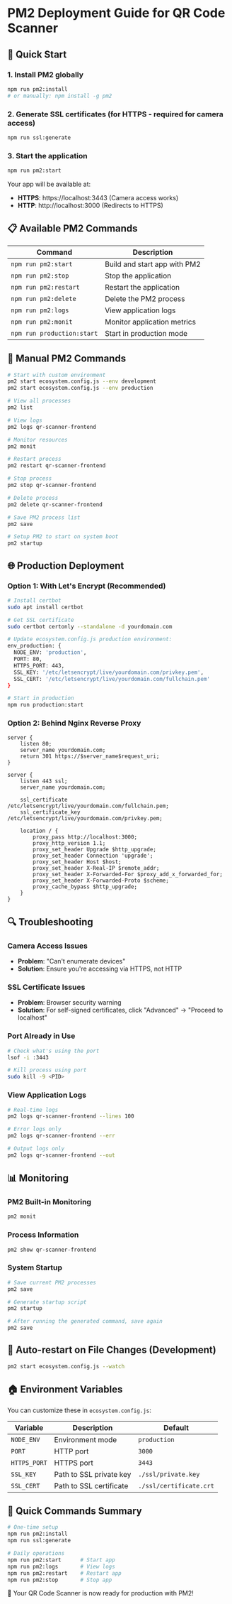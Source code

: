 # PM2 Deployment Guide for QR Code Scanner

## 🚀 Quick Start

### 1. Install PM2 globally
```bash
npm run pm2:install
# or manually: npm install -g pm2
```

### 2. Generate SSL certificates (for HTTPS - required for camera access)
```bash
npm run ssl:generate
```

### 3. Start the application
```bash
npm run pm2:start
```

Your app will be available at:
- **HTTPS**: https://localhost:3443 (Camera access works)
- **HTTP**: http://localhost:3000 (Redirects to HTTPS)

## 📋 Available PM2 Commands

| Command | Description |
|---------|-------------|
| `npm run pm2:start` | Build and start app with PM2 |
| `npm run pm2:stop` | Stop the application |
| `npm run pm2:restart` | Restart the application |
| `npm run pm2:delete` | Delete the PM2 process |
| `npm run pm2:logs` | View application logs |
| `npm run pm2:monit` | Monitor application metrics |
| `npm run production:start` | Start in production mode |

## 🔧 Manual PM2 Commands

```bash
# Start with custom environment
pm2 start ecosystem.config.js --env development
pm2 start ecosystem.config.js --env production

# View all processes
pm2 list

# View logs
pm2 logs qr-scanner-frontend

# Monitor resources
pm2 monit

# Restart process
pm2 restart qr-scanner-frontend

# Stop process
pm2 stop qr-scanner-frontend

# Delete process
pm2 delete qr-scanner-frontend

# Save PM2 process list
pm2 save

# Setup PM2 to start on system boot
pm2 startup
```

## 🌐 Production Deployment

### Option 1: With Let's Encrypt (Recommended)
```bash
# Install certbot
sudo apt install certbot

# Get SSL certificate
sudo certbot certonly --standalone -d yourdomain.com

# Update ecosystem.config.js production environment:
env_production: {
  NODE_ENV: 'production',
  PORT: 80,
  HTTPS_PORT: 443,
  SSL_KEY: '/etc/letsencrypt/live/yourdomain.com/privkey.pem',
  SSL_CERT: '/etc/letsencrypt/live/yourdomain.com/fullchain.pem'
}

# Start in production
npm run production:start
```

### Option 2: Behind Nginx Reverse Proxy
```nginx
server {
    listen 80;
    server_name yourdomain.com;
    return 301 https://$server_name$request_uri;
}

server {
    listen 443 ssl;
    server_name yourdomain.com;
    
    ssl_certificate /etc/letsencrypt/live/yourdomain.com/fullchain.pem;
    ssl_certificate_key /etc/letsencrypt/live/yourdomain.com/privkey.pem;
    
    location / {
        proxy_pass http://localhost:3000;
        proxy_http_version 1.1;
        proxy_set_header Upgrade $http_upgrade;
        proxy_set_header Connection 'upgrade';
        proxy_set_header Host $host;
        proxy_set_header X-Real-IP $remote_addr;
        proxy_set_header X-Forwarded-For $proxy_add_x_forwarded_for;
        proxy_set_header X-Forwarded-Proto $scheme;
        proxy_cache_bypass $http_upgrade;
    }
}
```

## 🔍 Troubleshooting

### Camera Access Issues
- **Problem**: "Can't enumerate devices"
- **Solution**: Ensure you're accessing via HTTPS, not HTTP

### SSL Certificate Issues
- **Problem**: Browser security warning
- **Solution**: For self-signed certificates, click "Advanced" → "Proceed to localhost"

### Port Already in Use
```bash
# Check what's using the port
lsof -i :3443

# Kill process using port
sudo kill -9 <PID>
```

### View Application Logs
```bash
# Real-time logs
pm2 logs qr-scanner-frontend --lines 100

# Error logs only
pm2 logs qr-scanner-frontend --err

# Output logs only
pm2 logs qr-scanner-frontend --out
```

## 📊 Monitoring

### PM2 Built-in Monitoring
```bash
pm2 monit
```

### Process Information
```bash
pm2 show qr-scanner-frontend
```

### System Startup
```bash
# Save current PM2 processes
pm2 save

# Generate startup script
pm2 startup

# After running the generated command, save again
pm2 save
```

## 🔄 Auto-restart on File Changes (Development)
```bash
pm2 start ecosystem.config.js --watch
```

## 🏠 Environment Variables

You can customize these in `ecosystem.config.js`:

| Variable | Description | Default |
|----------|-------------|---------|
| `NODE_ENV` | Environment mode | `production` |
| `PORT` | HTTP port | `3000` |
| `HTTPS_PORT` | HTTPS port | `3443` |
| `SSL_KEY` | Path to SSL private key | `./ssl/private.key` |
| `SSL_CERT` | Path to SSL certificate | `./ssl/certificate.crt` |

## 🎯 Quick Commands Summary

```bash
# One-time setup
npm run pm2:install
npm run ssl:generate

# Daily operations
npm run pm2:start      # Start app
npm run pm2:logs       # View logs
npm run pm2:restart    # Restart app
npm run pm2:stop       # Stop app
```

🚀 Your QR Code Scanner is now ready for production with PM2!